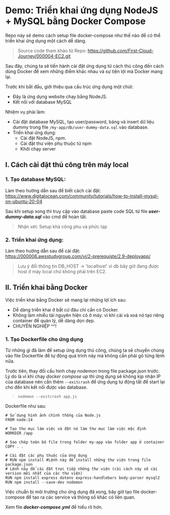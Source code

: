 # Demo: Triển khai ứng dụng NodeJS + MySQL bằng Docker Compose

Repo này sẽ demo cách setup file docker-compose như thế nào để có thể triển khai ứng dụng một cách dễ dàng.

>Source code tham khảo từ Repo: https://github.com/First-Cloud-Journey/000004-EC2.git

Sau đây, chúng ta sẽ tiến hành cài đặt ứng dụng từ cách thủ công đến cách dùng Docker để xem những điểm khác nhau và sự tiện lợi mà Docker mang lại.

Trước khi bắt đầu, giới thiệu qua cấu trúc ứng dụng một chút:
- Đây là ứng dụng website chạy bằng NodeJS.
- Kết nối với database MySQL

Nhiệm vụ phải làm:
- Cài đặt database MySQL, tạo user/password, bảng và insert dữ liệu dummy trong file <code>/my-app/db/user-dummy-data.sql</code> vào database.
- Triển khai ứng dụng:
    - Cài đặt NodeJS, npm.
    - Cài đặt thư viện phụ thuộc từ npm
    - Khởi chạy server


## I. Cách cài đặt thủ công trên máy local

### 1. Tạo database MySQL:

Làm theo hướng dẫn sau để biết cách cài đặt: https://www.digitalocean.com/community/tutorials/how-to-install-mysql-on-ubuntu-20-04

Sau khi setup xong thì truy cập vào database paste code SQL từ file ***user-dummy-data.sql*** vào cmd để hoàn tất.

>Nhận xét: Setup khá công phu và phức tạp

### 2. Triển khai ứng dụng:

Làm theo hướng dẫn sau để cài đặt: https://000006.awsstudygroup.com/vi/2-prerequiste/2.9-deployapp/

>Lưu ý đổi thông tin DB_HOST -> 'localhost' vì db bây giờ đang được host ở máy local chứ không phải trên EC2.

## II. Triển khai bằng Docker

Việc triển khai bằng Docker sẽ mang lại những lợi ích sau:
- Dễ dàng triển khai ở bất cứ đâu chỉ cần có Docker.
- Không làm nhiễu tài nguyên hiện có ở máy: vì khi cài và xoá nó tạo riêng container để quản lý, dễ dàng dọn dẹp.
- CHUYÊN NGHIỆP ^^!

### 1. Tạo Dockerfile cho ứng dụng

Từ những gì đã làm để setup ứng dụng thủ công, chúng ta sẽ chuyển chúng vào file Dockerfile để tự động quá trình này mà không cần phải gõ từng lệnh nữa.

Trước tiên, thay đổi cấu hình chạy nodemon trong file package.json trước. Lý do là vì khi chạy *docker compose up* thì ứng dụng sẽ không kịp nhận IP của database nên cần thêm <code>--exitcrash</code> để ứng dụng tự động tắt để start lại cho đến khi kết nối được vào database.
><code>nodemon --exitcrash app.js</code>

Dockerfile như sau:

```shell
# Sử dụng hình ảnh chính thống của Node.js
FROM node:14

# Tạo thư mục làm việc và đặt nó làm thư mục làm việc mặc định
WORKDIR /app

# Sao chép toàn bộ file trong folder my-app vào folder app ở container
COPY . .

# Cài đặt các phụ thuộc của ứng dụng
# RUN npm install #Lệnh này để install những thư viện trong file package.json
# Lệnh này để cài đặt trực tiếp những thư viện (cài cách này sẽ cài version mới nhất của các thư viện)
RUN npm install express dotenv express-handlebars body-parser mysql2
RUN npm install --save-dev nodemon
```

Việc chuẩn bị môi trường cho ứng dụng đã xong, bây giờ tạo file docker-compose để tạo ra các service và thông số khác có liên quan.

Xem file ***docker-compose.yml*** để hiểu rõ hơn.